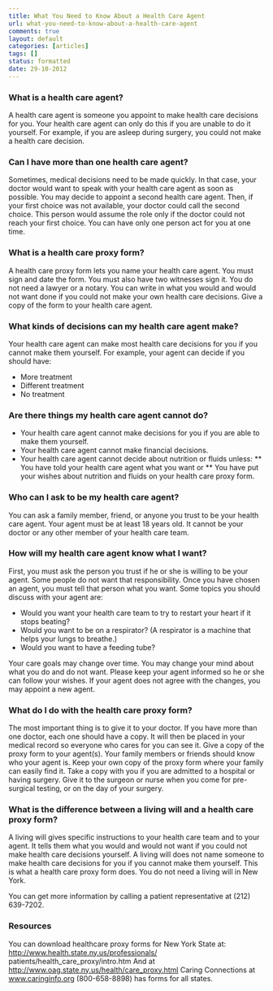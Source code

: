 ```yaml
---
title: What You Need to Know About a Health Care Agent
url: what-you-need-to-know-about-a-health-care-agent
comments: true
layout: default
categories: [articles]
tags: []
status: formatted
date: 29-10-2012
---
```

### What is a health care agent?
A health care agent is someone you appoint to make health care decisions for you. Your health care agent can only
do this if you are unable to do it yourself. For example, if you are asleep during surgery, you could not make a health care decision.

### Can I have more than one health care agent?
Sometimes, medical decisions need to be made quickly. In that case, your doctor would want to speak with your health care agent as soon as possible. You may decide to appoint a second health care agent. Then, if your first choice was not available, your doctor could call the second choice. This person would assume the role only if the doctor could not reach your first choice. You can have only one person act for you at one time.

### What is a health care proxy form?
A health care proxy form lets you name your health care agent. You must sign and date the form. You must also have two witnesses sign it. You do not need a lawyer or a notary. You can write in what you would and would not want done if you could not make your own health care decisions. Give a copy of the form to your health care agent.

### What kinds of decisions can my health care agent make?
Your health care agent can make most health care decisions for you if you cannot make them yourself. For example, your agent can decide if you should have:

* More treatment
* Different treatment
* No treatment

### Are there things my health care agent cannot do?

* Your health care agent cannot make decisions for you if you are able to make them yourself.
* Your health care agent cannot make financial decisions.
* Your health care agent cannot decide about nutrition or fluids unless:
** You have told your health care agent what you want or
** You have put your wishes about nutrition and fluids on your health care proxy form.

### Who can I ask to be my health care agent?
You can ask a family member, friend, or anyone you trust to be your health care agent. Your agent must be at least
18 years old. It cannot be your doctor or any other member of your health care team.


### How will my health care agent know what I want?
First, you must ask the person you trust if he or she is willing to be your agent. Some people do not want that responsibility. Once you have chosen an agent, you must tell that person what you want. Some topics you should discuss with your agent are:

* Would you want your health care team to try to restart your heart if it stops beating?
* Would you want to be on a respirator? (A respirator is a machine that helps your lungs to breathe.)
* Would you want to have a feeding tube?

Your care goals may change over time. You may change your mind about what you do and do not want. Please keep your agent informed so he or she can follow your wishes. If your agent does not agree with the changes, you may appoint a new agent.

### What do I do with the health care proxy form?
The most important thing is to give it to your doctor. If you have more than one doctor, each one should have a copy. It will then be placed in your medical record so everyone who cares for you can see it. Give a copy of the proxy form to your agent(s). Your family members or friends should know who your agent is. Keep your own copy of the proxy form where your family can easily find it. Take a copy with you if you are admitted to a hospital or having surgery. Give it to the surgeon or nurse when you come for pre-surgical testing, or on the day of your surgery.

### What is the difference between a living will and a health care proxy form?
A living will gives specific instructions  to your health care team and to your agent. It tells them what you would and would not want if you could not make health care decisions yourself. A living will does not name someone to make health care decisions for you if you cannot make them yourself. This is what a health care proxy form does. You do not need a living will in New York.

You can get more information by calling a patient representative at (212) 639-7202.

### Resources
You can download healthcare proxy forms for New York State at: http://www.health.state.ny.us/professionals/
patients/health_care_proxy/intro.htm And at http://www.oag.state.ny.us/health/care_proxy.html
Caring Connections at www.caringinfo.org (800-658-8898) has forms for all states.
